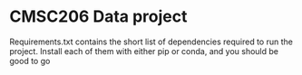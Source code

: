 # CMSC206 Data project


Requirements.txt contains the short list of dependencies required to run the project. Install each of them with either pip or conda, and you should be good to go
